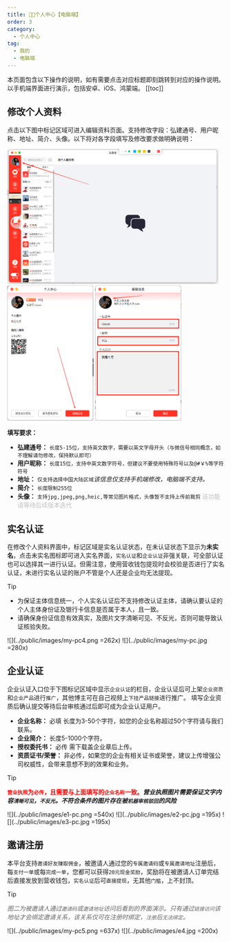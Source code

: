 ```yaml
---
title: 👩‍💻个人中心【电脑端】
order: 3
category:
  - 个人中心
tag:
  - 我的
  - 电脑端
---
```

 本页面包含以下操作的说明，如有需要点击对应标题即刻跳转到对应的操作说明。以手机端界面进行演示，包括安卓、iOS、鸿蒙端。
 [[toc]]

## 修改个人资料<Badge text="新" type="tip" />

点击以下图中标记区域可进入编辑资料页面。支持修改字段：弘建通号、用户昵称、地址、简介、头像。以下将对各字段填写及修改要求做明确说明：

<img src="../public/images/my-pc1.png" width="490"/> <img src="../public/images/my-pc2.png" width="200"/> <img src="../public/images/my-pc3.png" width="200"/>

**填写要求：**

- **弘建通号：** `长度5-15位，支持英文数字，需要以英文字母开头（与微信号相同概念，如不理解请勿修改，保持默认即可）`
- **用户昵称：** `长度15位，支持中英文数字符号，但建议不要使用特殊符号以及@#￥%等字符符号`
- **地址：** `仅支持选择中国大陆区域`*该信息仅支持手机端修改，电脑端不支持。*
- **简介：** `长度限制255位`
- **头像：** `支持jpg,jpeg,png,heic,等常见图片格式，头像暂不支持上传前裁剪`<font color="#c1c1c1"> 该功能请等待后续版本迭代</font>

## 实名认证<Badge text="新" type="tip" />

在修改个人资料界面中，标记区域是实名认证状态，在未认证状态下显示为**未实名**，点击未实名图标即可进入实名界面，`实名认证`和`企业认证`非强关联，可全部认证也可以选择其一进行认证。但需注意，使用营收钱包提现时会校验是否进行了实名认证，未进行实名认证的账户不管是个人还是企业均无法提现。
> [!tip]
>  - 为保证主体信息统一，个人实名认证后不支持修改认证主体，请确认要认证的个人主体身份证及银行卡信息是否属于本人，且一致。
>  - 请确保身份证信息有效真实，及图片文字清晰可见、不反光，否则可能导致认证核验失败。

![](../public/images/my-pc4.png =262x) ![](../public/images/my-pc.jpg =280x)

## 企业认证<badge text="新" type="tip"/>
企业认证入口位于下图标记区域中显示`企业认证`的栏目，企业认证后可上架`企业资质`和`企业产品`进行`推广`，其他博主可在自己视频上`下挂产品链接`进行推广。
填写企业资质后确认提交等待后台审核通过后即可成为企业认证用户。
- **企业名称：** 必填 长度为3-50个字符，如您的企业名称超过50个字符请与我们联系。
- **企业简介：** 长度5-1000个字符。
- **授权委托书：** 必传 需下载盖企业章后上传。
- **资质证书/荣誉：** 非必传，如果您的企业有相关证书或荣誉，建议上传增强公司权威性，会带来意想不到的效果和业务。

>[!tip]
> **<font color=red>`营业执照`为`必传`，且需要与上面填写的`企业名称`一致。</font>*营业执照图片需要保证文字内容`清晰可见`，`不反光`。不符合条件的图片存在被`机器审核驳回`的风险***

![](../public/images/e1-pc.png =540x) ![](../public/images/e2-pc.jpg =195x)  ![](../public/images/e3-pc.jpg =195x)

## 邀请注册<badge text="新" type="tip"/>
本平台支持`邀请好友赚取佣金`，被邀请人通过您的`专属邀请码`或`专属邀请地址`注册后， 每`支付一单`或每`完成一单`，您都可以获得`20元现金奖励`，奖励将在被邀请人订单完结后直接发放到营收钱包，`实名认证`后可`直接提现`，无其他`门槛`，上不封顶。
> [!tip]
> *<font color="#666">图二为被邀请人通过`邀请码`或`邀请地址`访问后看到的界面演示。只有通过`链接访问`该地址才会绑定邀请关系，该关系仅可在注册时绑定，`注册`后`无法绑定`。</font>*

![](../public/images/my-pc5.png =637x)  ![](../public/images/e4.jpg =200x)


